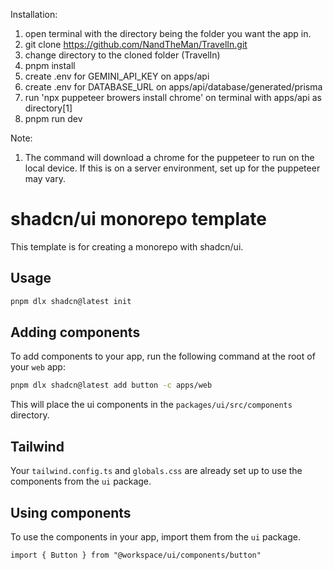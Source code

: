 Installation:
1. open terminal with the directory being the folder you want the app in.
2. git clone https://github.com/NandTheMan/TravelIn.git
3. change directory to the cloned folder (TravelIn)
4. pnpm install
5. create .env for GEMINI_API_KEY on apps/api
6. create .env for DATABASE_URL on apps/api/database/generated/prisma
7. run 'npx puppeteer browers install chrome' on terminal with apps/api as directory[1]
8. pnpm run dev

Note:
1. The command will download a chrome for the puppeteer to run on the local device. If this is on a server environment, set up for the puppeteer may vary.

# shadcn/ui monorepo template

This template is for creating a monorepo with shadcn/ui.

## Usage

```bash
pnpm dlx shadcn@latest init
```

## Adding components

To add components to your app, run the following command at the root of your `web` app:

```bash
pnpm dlx shadcn@latest add button -c apps/web
```

This will place the ui components in the `packages/ui/src/components` directory.

## Tailwind

Your `tailwind.config.ts` and `globals.css` are already set up to use the components from the `ui` package.

## Using components

To use the components in your app, import them from the `ui` package.

```tsx
import { Button } from "@workspace/ui/components/button"
```
